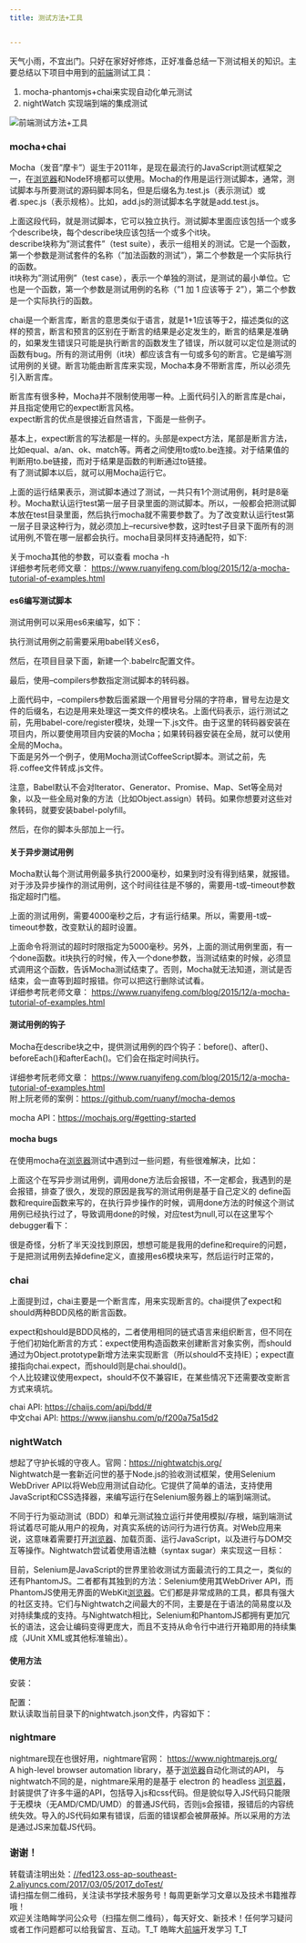 ```yaml
---
title: 测试方法+工具


---
```

天气小雨，不宜出门。只好在家好好修炼，正好准备总结一下测试相关的知识。主要总结以下项目中用到的[前端](https://www.w3cdoc.com)测试工具：

  1. mocha-phantomjs+chai来实现自动化单元测试
  2. nightWatch 实现端到端的集成测试

<a></a>

![[前端](https://www.w3cdoc.com)测试方法+工具][1]

### [][2]mocha+chai

Mocha（发音”摩卡”）诞生于2011年，是现在最流行的JavaScript测试框架之一，在[浏览器](https://www.w3cdoc.com)和Node环境都可以使用。Mocha的作用是运行测试脚本，通常，测试脚本与所要测试的源码脚本同名，但是后缀名为.test.js（表示测试）或者.spec.js（表示规格）。比如，add.js的测试脚本名字就是add.test.js。

上面这段代码，就是测试脚本，它可以独立执行。测试脚本里面应该包括一个或多个describe块，每个describe块应该包括一个或多个it块。  
describe块称为”测试套件”（test suite），表示一组相关的测试。它是一个函数，第一个参数是测试套件的名称（”加法函数的测试”），第二个参数是一个实际执行的函数。  
it块称为”测试用例”（test case），表示一个单独的测试，是测试的最小单位。它也是一个函数，第一个参数是测试用例的名称（”1 加 1 应该等于 2”），第二个参数是一个实际执行的函数。

chai是一个断言库，断言的意思类似于语言，就是1+1应该等于2，描述类似的这样的预言，断言和预言的区别在于断言的结果是必定发生的，断言的结果是准确的，如果发生错误只可能是执行断言的函数发生了错误，所以就可以定位是测试的函数有bug。所有的测试用例（it块）都应该含有一句或多句的断言。它是编写测试用例的关键。断言功能由断言库来实现，Mocha本身不带断言库，所以必须先引入断言库。

断言库有很多种，Mocha并不限制使用哪一种。上面代码引入的断言库是chai，并且指定使用它的expect断言风格。  
expect断言的优点是很接近自然语言，下面是一些例子。

基本上，expect断言的写法都是一样的。头部是expect方法，尾部是断言方法，比如equal、a/an、ok、match等。两者之间使用to或to.be连接。对于结果值的判断用to.be链接，而对于结果是函数的判断通过to链接。  
有了测试脚本以后，就可以用Mocha运行它。

上面的运行结果表示，测试脚本通过了测试，一共只有1个测试用例，耗时是8毫秒。Mocha默认运行test第一层子目录里面的测试脚本。所以，一般都会把测试脚本放在test目录里面，然后执行mocha就不需要参数了。为了改变默认运行test第一层子目录这种行为，就必须加上–recursive参数，这时test子目录下面所有的测试用例,不管在哪一层都会执行。mocha目录同样支持通配符，如下:

关于mocha其他的参数，可以查看 mocha -h  
详细参考阮老师文章： <a href="https://www.ruanyifeng.com/blog/2015/12/a-mocha-tutorial-of-examples.html" target="_blank" rel="external">https://www.ruanyifeng.com/blog/2015/12/a-mocha-tutorial-of-examples.html</a>

#### [][3]es6编写测试脚本

测试用例可以采用es6来编写，如下：

执行测试用例之前需要采用babel转义es6，

然后，在项目目录下面，新建一个.babelrc配置文件。

最后，使用–compilers参数指定测试脚本的转码器。

上面代码中，–compilers参数后面紧跟一个用冒号分隔的字符串，冒号左边是文件的后缀名，右边是用来处理这一类文件的模块名。上面代码表示，运行测试之前，先用babel-core/register模块，处理一下.js文件。由于这里的转码器安装在项目内，所以要使用项目内安装的Mocha；如果转码器安装在全局，就可以使用全局的Mocha。  
下面是另外一个例子，使用Mocha测试CoffeeScript脚本。测试之前，先将.coffee文件转成.js文件。

注意，Babel默认不会对Iterator、Generator、Promise、Map、Set等全局对象，以及一些全局对象的方法（比如Object.assign）转码。如果你想要对这些对象转码，就要安装babel-polyfill。

然后，在你的脚本头部加上一行。

#### [][4]关于异步测试用例

Mocha默认每个测试用例最多执行2000毫秒，如果到时没有得到结果，就报错。对于涉及异步操作的测试用例，这个时间往往是不够的，需要用-t或–timeout参数指定超时门槛。

上面的测试用例，需要4000毫秒之后，才有运行结果。所以，需要用-t或–timeout参数，改变默认的超时设置。

上面命令将测试的超时时限指定为5000毫秒。另外，上面的测试用例里面，有一个done函数。it块执行的时候，传入一个done参数，当测试结束的时候，必须显式调用这个函数，告诉Mocha测试结束了。否则，Mocha就无法知道，测试是否结束，会一直等到超时报错。你可以把这行删除试试看。  
详细参考阮老师文章： <a href="https://www.ruanyifeng.com/blog/2015/12/a-mocha-tutorial-of-examples.html" target="_blank" rel="external">https://www.ruanyifeng.com/blog/2015/12/a-mocha-tutorial-of-examples.html</a>

#### [][5]测试用例的钩子

Mocha在describe块之中，提供测试用例的四个钩子：before()、after()、beforeEach()和afterEach()。它们会在指定时间执行。

详细参考阮老师文章： <a href="https://www.ruanyifeng.com/blog/2015/12/a-mocha-tutorial-of-examples.html" target="_blank" rel="external">https://www.ruanyifeng.com/blog/2015/12/a-mocha-tutorial-of-examples.html</a>  
附上阮老师的案例：<a href="https://github.com/ruanyf/mocha-demos" target="_blank" rel="external">https://github.com/ruanyf/mocha-demos</a>

mocha API：<a href="https://mochajs.org/#getting-started" target="_blank" rel="external">https://mochajs.org/#getting-started</a>

#### [][6]mocha bugs

在使用mocha在[浏览器](https://www.w3cdoc.com)测试中遇到过一些问题，有些很难解决，比如：

上面这个在写异步测试用例，调用done方法后会报错，不一定都会，我遇到的是会报错，排查了很久，发现的原因是我写的测试用例是基于自己定义的 define函数和require函数来写的，在执行异步操作的时候，调用done方法的时候这个测试用例已经执行过了，导致调用done的时候，对应test为null,可以在这里写个debugger看下：

很是奇怪，分析了半天没找到原因，想想可能是我用的define和require的问题，于是把测试用例去掉define定义，直接用es6模块来写，然后运行时正常的，

### [][7]chai

上面提到过，chai主要是一个断言库，用来实现断言的。chai提供了expect和should两种BDD风格的断言函数。

expect和should是BDD风格的，二者使用相同的链式语言来组织断言，但不同在于他们初始化断言的方式：expect使用构造函数来创建断言对象实例，而should通过为Object.prototype新增方法来实现断言（所以should不支持IE）；expect直接指向chai.expect，而should则是chai.should()。  
个人比较建议使用expect，should不仅不兼容IE，在某些情况下还需要改变断言方式来填坑。

chai API: <a href="https://chaijs.com/api/bdd/#" target="_blank" rel="external">https://chaijs.com/api/bdd/#</a>  
中文chai API: <a href="https://www.jianshu.com/p/f200a75a15d2" target="_blank" rel="external">https://www.jianshu.com/p/f200a75a15d2</a>

### [][8]nightWatch

想起了守护长城的守夜人。官网：<a href="https://nightwatchjs.org/" target="_blank" rel="external">https://nightwatchjs.org/</a>  
Nightwatch是一套新近问世的基于Node.js的验收测试框架，使用Selenium WebDriver API以将Web应用测试自动化。它提供了简单的语法，支持使用JavaScript和CSS选择器，来编写运行在Selenium服务器上的端到端测试。

不同于行为驱动测试（BDD）和单元测试独立运行并使用模拟/存根，端到端测试将试着尽可能从用户的视角，对真实系统的访问行为进行仿真。对Web应用来说，这意味着需要打开[浏览器](https://www.w3cdoc.com)、加载页面、运行JavaScript，以及进行与DOM交互等操作。Nightwatch尝试着使用语法糖（syntax sugar）来实现这一目标：

目前，Selenium是JavaScript的世界里验收测试方面最流行的工具之一，类似的还有PhantomJS。二者都有其独到的方法：Selenium使用其WebDriver API，而PhantomJS使用无界面的WebKit[浏览器](https://www.w3cdoc.com)。它们都是非常成熟的工具，都具有强大的社区支持。它们与Nightwatch之间最大的不同，主要是在于语法的简易度以及对持续集成的支持。与Nightwatch相比，Selenium和PhantomJS都拥有更加冗长的语法，这会让编码变得更庞大，而且不支持从命令行中进行开箱即用的持续集成（JUnit XML或其他标准输出）。

#### [][9]使用方法

安装：

配置：  
默认读取当前目录下的nightwatch.json文件，内容如下：

### [][10]nightmare

nightmare现在也很好用，nightmare官网： <a href="https://www.nightmarejs.org/" target="_blank" rel="external">https://www.nightmarejs.org/</a>  
A high-level browser automation library，基于[浏览器](https://www.w3cdoc.com)自动化测试的API， 与nightwatch不同的是，nightmare采用的是基于 electron 的 headless [浏览器](https://www.w3cdoc.com)，封装提供了许多牛逼的API，包括导入js和css代码。但是貌似导入JS代码只能限于无模块（无AMD/CMD/UMD）的普通JS代码，否则js会报错，报错后的内容统统失效。导入的JS代码如果有错误，后面的错误都会被屏蔽掉。所以采用的方法是通过JS来加载JS代码。

### [][11]谢谢！

转载请注明出处：<a href="//fed123.oss-ap-southeast-2.aliyuncs.com/2017/03/05/2017_doTest/" target="_blank" rel="external">//fed123.oss-ap-southeast-2.aliyuncs.com/2017/03/05/2017_doTest/</a>  
请扫描左侧二维码，关注读书学技术服务号！每周更新学习文章以及技术书籍推荐哦！  
欢迎关注皓眸学问公众号（扫描左侧二维码），每天好文、新技术！任何学习疑问或者工作问题都可以给我留言、互动。T\_T 皓眸大[前端](https://www.w3cdoc.com)开发学习 T\_T

 [1]: //fed123.oss-ap-southeast-2.aliyuncs.com/wp-content/uploads/2017/08/autoTest3.png
 [2]: //fed123.oss-ap-southeast-2.aliyuncs.com/2017/03/05/2017_doTest/#mocha-chai "mocha+chai"
 [3]: //fed123.oss-ap-southeast-2.aliyuncs.com/2017/03/05/2017_doTest/#es6编写测试脚本 "es6编写测试脚本"
 [4]: //fed123.oss-ap-southeast-2.aliyuncs.com/2017/03/05/2017_doTest/#关于异步测试用例 "关于异步测试用例"
 [5]: //fed123.oss-ap-southeast-2.aliyuncs.com/2017/03/05/2017_doTest/#测试用例的钩子 "测试用例的钩子"
 [6]: //fed123.oss-ap-southeast-2.aliyuncs.com/2017/03/05/2017_doTest/#mocha-bugs "mocha bugs"
 [7]: //fed123.oss-ap-southeast-2.aliyuncs.com/2017/03/05/2017_doTest/#chai "chai"
 [8]: //fed123.oss-ap-southeast-2.aliyuncs.com/2017/03/05/2017_doTest/#nightWatch "nightWatch"
 [9]: //fed123.oss-ap-southeast-2.aliyuncs.com/2017/03/05/2017_doTest/#使用方法 "使用方法"
 [10]: //fed123.oss-ap-southeast-2.aliyuncs.com/2017/03/05/2017_doTest/#nightmare "nightmare"
 [11]: //fed123.oss-ap-southeast-2.aliyuncs.com/2017/03/05/2017_doTest/#谢谢！ "谢谢！"
